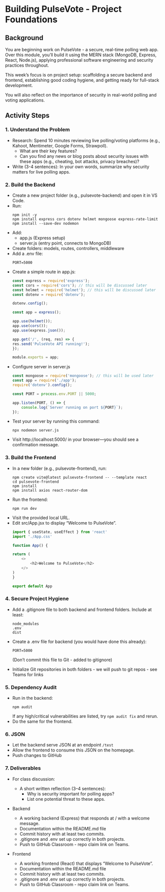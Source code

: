 # Building PulseVote -  Project Foundations

## Background 
You are beginning work on PulseVote - a secure, real-time polling web app. Over this module, you’ll build it using the MERN stack (MongoDB, Express, React, Node.js), applying professional software engineering and security practices throughout.

This week’s focus is on project setup: scaffolding a secure backend and frontend, establishing good coding hygiene, and getting ready for full-stack development.  

You will also reflect on the importance of security in real-world polling and voting applications.

## Activity Steps

### 1. Understand the Problem
- Research: Spend 10 minutes reviewing live polling/voting platforms (e.g., Kahoot, Mentimeter, Google Forms, Strawpoll).
    - What are their key features?
    - Can you find any news or blog posts about security issues with these apps (e.g., cheating, bot attacks, privacy breaches)?
- Write (3-4 sentences): In your own words, summarize why security matters for live polling apps.

### 2. Build the Backend

- Create a new project folder (e.g., pulsevote-backend) and open it in VS Code.
- Run:
    ```
    npm init -y
    npm install express cors dotenv helmet mongoose express-rate-limit
    npm install --save-dev nodemon
    ```
- Add:
    - app.js (Express setup)
    - server.js (entry point, connects to MongoDB)
- Create folders: models, routes, controllers, middleware
- Add a .env file:
    ```
    PORT=5000
    ```
- Create a simple route in app.js:
    ```js
    const express = require('express');
    const cors = require('cors'); // this will be discussed later
    const helmet = require('helmet'); // this will be discussed later
    const dotenv = require('dotenv');

    dotenv.config();

    const app = express();

    app.use(helmet());
    app.use(cors());
    app.use(express.json());

    app.get('/', (req, res) => {
    res.send('PulseVote API running!');
    });

    module.exports = app;
    ```
- Configure server in server.js
    ```js
    const mongoose = require('mongoose'); // this will be used later
    const app = require('./app');
    require('dotenv').config();

    const PORT = process.env.PORT || 5000;

    app.listen(PORT, () => {
        console.log(`Server running on port ${PORT}`);
    });
    ```
- Test your server by running this command:
    ```
    npx nodemon server.js
    ```
- Visit http://localhost:5000/ in your browser—you should see a confirmation message.

### 3. Build the Frontend

- In a new folder (e.g., pulsevote-frontend), run:
    ```
    npm create vite@latest pulsevote-frontend -- --template react
    cd pulsevote-frontend
    npm install
    npm install axios react-router-dom
    ```
- Run the frontend:
    ```
    npm run dev
    ```
- Visit the provided local URL. 
- Edit src/App.jsx to display “Welcome to PulseVote”.
    ```js
    import { useState, useEffect } from 'react'
    import './App.css'

    function App() {

    return (
        <>
            <h2>Welcome to PulseVote</h2>
        </>
    )
    }

    export default App

    ```

### 4. Secure Project Hygiene

- Add a .gitignore file to both backend and frontend folders. Include at least:
    ```
    node_modules
    .env
    dist
    ```
- Create a .env file for backend (you would have done this already):
    ```
    PORT=5000
    ```
    (Don’t commit this file to Git - added to gitignore)

- Initialize Git repositories in both folders - we will push to git repos - see Teams for links

### 5. Dependency Audit

- Run in the backend:
    ```
    npm audit
    ```
    If any high/critical vulnerabilities are listed, try `npm audit fix` and rerun.
- Do the same for the frontend.

### 6. JSON 

- Let the backend serve JSON at an endpoint `/test`
- Allow the frontend to consume this JSON on the homepage.
- Push changes to GitHub

### 7. Deliverables

- For class discussion: 
    - A short written reflection (3–4 sentences):
        - Why is security important for polling apps?
        - List one potential threat to these apps.

- Backend
    - A working backend (Express) that responds at / with a welcome message.
    - Documentation within the README.md file
    - Commit history with at least two commits.
    - .gitignore and .env set up correctly in both projects.
    - Push to GitHub Classroom - repo claim link on Teams.

- Frontend
    - A working frontend (React) that displays “Welcome to PulseVote”.
    - Documentation within the README.md file
    - Commit history with at least two commits.
    - .gitignore and .env set up correctly in both projects.
    - Push to GitHub Classroom - repo claim link on Teams.


